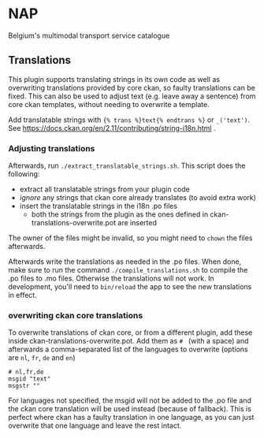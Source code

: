 # NAP
Belgium's multimodal transport service catalogue

## Translations
This plugin supports translating strings in its own code as well as overwriting translations provided by core ckan, so faulty translations can be fixed. This can also be used to adjust text (e.g. leave away a sentence) from core ckan templates, without needing to overwrite a template.

Add translatable strings with `{% trans %}text{% endtrans %}` or `_('text')`. See https://docs.ckan.org/en/2.11/contributing/string-i18n.html .


### Adjusting translations
Afterwards, run `./extract_translatable_strings.sh`. This script does the following:
- extract all translatable strings from your plugin code
- *ignore* any strings that ckan core already translates (to avoid extra work)
- insert the translatable strings in the i18n .po files
  - both the strings from the plugin as the ones defined in ckan-translations-overwrite.pot are inserted

The owner of the files might be invalid, so you might need to `chown` the files afterwards.

Afterwards write the translations as needed in the .po files. When done, make sure to run the command `./compile_translations.sh` to compile the .po files to .mo files. Otherwise the translations will not work. In development, you'll need to `bin/reload` the app to see the new translations in effect.

### overwriting ckan core translations
To overwrite translations of ckan core, or from a different plugin, add these inside ckan-translations-overwrite.pot. Add them as `# ` (with a space) and afterwards a comma-separated list of the languages to overwrite (options are `nl`, `fr`, `de` and `en`)
```
# nl,fr,de
msgid "text"
msgstr ""
```

For languages not specified, the msgid will not be added to the .po file and the ckan core translation will be used instead (because of fallback). This is perfect where ckan has a faulty translation in one language, as you can just overwrite that one language and leave the rest intact.
